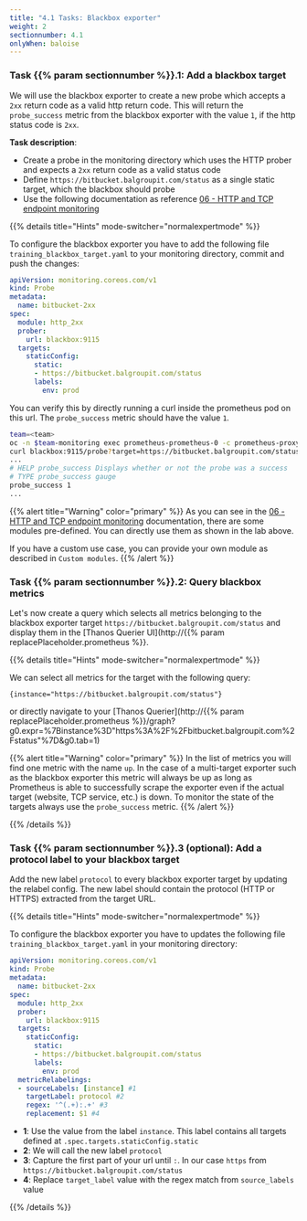 ```yaml
---
title: "4.1 Tasks: Blackbox exporter"
weight: 2
sectionnumber: 4.1
onlyWhen: baloise
---
```


### Task {{% param sectionnumber %}}.1: Add a blackbox target

We will use the blackbox exporter to create a new probe which accepts a `2xx` return code as a valid http return code. This will return the `probe_success` metric from the blackbox exporter with the value `1`, if the http status code is `2xx`.

**Task description**:

* Create a probe in the monitoring directory which uses the HTTP prober and expects a `2xx` return code as a valid status code
* Define `https://bitbucket.balgroupit.com/status` as a single static target, which the blackbox should probe
* Use the following documentation as reference [06 - HTTP and TCP endpoint monitoring](https://confluence.baloisenet.com/atlassian/display/BALMATE/06+-+HTTP+and+TCP+endpoint+monitoring)


{{% details title="Hints" mode-switcher="normalexpertmode" %}}

To configure the blackbox exporter you have to add the following file `training_blackbox_target.yaml` to your monitoring directory, commit and push the changes:

```yaml
apiVersion: monitoring.coreos.com/v1
kind: Probe
metadata:
  name: bitbucket-2xx
spec:
  module: http_2xx
  prober:
    url: blackbox:9115
  targets:
    staticConfig:
      static:
      - https://bitbucket.balgroupit.com/status
      labels:
        env: prod
```

You can verify this by directly running a curl inside the prometheus pod on this url. The `probe_success` metric should have the value `1`.


```bash
team=<team>
oc -n $team-monitoring exec prometheus-prometheus-0 -c prometheus-proxy -- \
curl blackbox:9115/probe?target=https://bitbucket.balgroupit.com/status&module=http_2xx
...
# HELP probe_success Displays whether or not the probe was a success
# TYPE probe_success gauge
probe_success 1
...
```

{{% alert title="Warning" color="primary" %}}
As you can see in the [06 - HTTP and TCP endpoint monitoring](https://confluence.baloisenet.com/atlassian/display/BALMATE/06+-+HTTP+and+TCP+endpoint+monitoring) documentation, there are some modules pre-defined. You can directly use them as shown in the lab above.

If you have a custom use case, you can provide your own module as described in `Custom modules`.
{{% /alert %}}


### Task {{% param sectionnumber %}}.2: Query blackbox metrics

Let's now create a query which selects all metrics belonging to the blackbox exporter target `https://bitbucket.balgroupit.com/status` and display them in the [Thanos Querier UI](http://{{% param replacePlaceholder.prometheus %}}.

{{% details title="Hints" mode-switcher="normalexpertmode" %}}

We can select all metrics for the target with the following query:

```promql
{instance="https://bitbucket.balgroupit.com/status"}
```

or directly navigate to your [Thanos Querier](http://{{% param replacePlaceholder.prometheus %}}/graph?g0.expr=%7Binstance%3D"https%3A%2F%2Fbitbucket.balgroupit.com%2Fstatus"%7D&g0.tab=1)


{{% alert title="Warning" color="primary" %}}
In the list of metrics you will find one metric with the name `up`. In the case of a multi-target exporter such as the blackbox exporter this metric will always be up as long as Prometheus is able to successfully scrape the exporter even if the actual target (website, TCP service, etc.) is down. To monitor the state of the targets always use the `probe_success` metric.
{{% /alert %}}

{{% /details %}}


### Task {{% param sectionnumber %}}.3 (optional): Add a protocol label to your blackbox target

Add the new label `protocol` to every blackbox exporter target by updating the relabel config. The new label should contain the protocol (HTTP or HTTPS) extracted from the target URL.

{{% details title="Hints" mode-switcher="normalexpertmode" %}}

To configure the blackbox exporter you have to updates the following file `training_blackbox_target.yaml` in your monitoring directory:

```yaml
apiVersion: monitoring.coreos.com/v1
kind: Probe
metadata:
  name: bitbucket-2xx
spec:
  module: http_2xx
  prober:
    url: blackbox:9115
  targets:
    staticConfig:
      static:
      - https://bitbucket.balgroupit.com/status
      labels:
        env: prod
  metricRelabelings:
  - sourceLabels: [instance] #1
    targetLabel: protocol #2
    regex: '^(.+):.+' #3
    replacement: $1 #4

```

* **1**: Use the value from the label `instance`. This label contains all targets defined at `.spec.targets.staticConfig.static`
* **2**: We will call the new label `protocol`
* **3**: Capture the first part of your url until `:`. In our case `https` from `https://bitbucket.balgroupit.com/status`
* **4**: Replace `target_label` value with the regex match from `source_labels` value

{{% /details %}}
